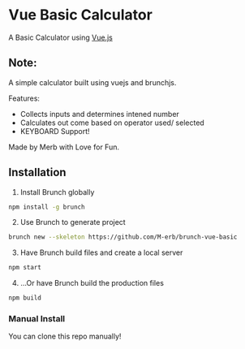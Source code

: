 # Vue Basic Calculator

A Basic Calculator using [Vue.js](https://vuejs.org/)

## Note:

A simple calculator built using vuejs and brunchjs.

Features:

* Collects inputs and determines intened number
* Calculates out come based on operator used/ selected
* KEYBOARD Support!

Made by Merb with Love for Fun.

## Installation

1. Install Brunch globally

```bash
npm install -g brunch
```

2. Use Brunch to generate project

```bash
brunch new --skeleton https://github.com/M-erb/brunch-vue-basic
```

3. Have Brunch build files and create a local server

```bash
npm start
```

4. ...Or have Brunch build the production files

```bash
npm build
```

### Manual Install

You can clone this repo manually!